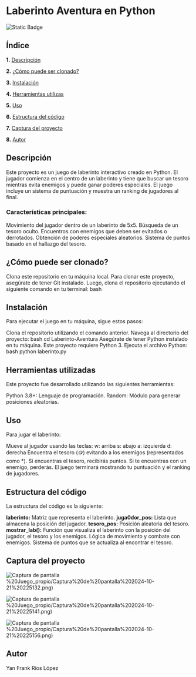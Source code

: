 # Laberinto Aventura en Python
![Static Badge](https://img.shields.io/badge/Python-12-red?logo=Python&logoColor=white)

## Índice

**1.** [Descripción](#descripción)

**2.** [¿Cómo puede ser clonado?](#cómo-puede-ser-clonado)

**3.** [Instalación](#instalación)

**4.** [Herramientas utilizas](#herramientas-utilizadas)

**5.** [Uso](#uso)

**6.** [Estructura del código](#estructura-del-codigo)

**7.** [Captura del proyecto](#captura-del-proyecto)

**8.** [Autor](#autor)

## Descripción
Este proyecto es un juego de laberinto interactivo creado en Python. El jugador comienza en el centro de un laberinto y tiene que buscar un tesoro mientras evita enemigos y puede ganar poderes especiales. El juego incluye un sistema de puntuación y muestra un ranking de jugadores al final.

### Características principales:

Movimiento del jugador dentro de un laberinto de 5x5.
Búsqueda de un tesoro oculto.
Encuentros con enemigos que deben ser evitados o derrotados.
Obtención de poderes especiales aleatorios.
Sistema de puntos basado en el hallazgo del tesoro.

## ¿Cómo puede ser clonado?

Clona este repositorio en tu máquina local. Para clonar este proyecto, asegúrate de tener Git instalado. Luego, clona el repositorio ejecutando el siguiente comando en tu terminal:
bash

## Instalación 
Para ejecutar el juego en tu máquina, sigue estos pasos:

Clona el repositorio utilizando el comando anterior.
Navega al directorio del proyecto:
bash
cd Laberinto-Aventura
Asegúrate de tener Python instalado en tu máquina. Este proyecto requiere Python 3.
Ejecuta el archivo Python:
bash
python laberinto.py

## Herramientas utilizadas 
Este proyecto fue desarrollado utilizando las siguientes herramientas:

Python 3.8+: Lenguaje de programación.
Random: Módulo para generar posiciones aleatorias.

## Uso
Para jugar el laberinto:

Mueve al jugador usando las teclas:
w: arriba
s: abajo
a: izquierda
d: derecha
Encuentra el tesoro (🪙) evitando a los enemigos (representados como *).
Si encuentras el tesoro, recibirás puntos. Si te encuentras con un enemigo, perderás.
El juego terminará mostrando tu puntuación y el ranking de jugadores.

## Estructura del código 
La estructura del código es la siguiente:

**laberinto:** Matriz que representa el laberinto.
**juga0dor_pos:** Lista que almacena la posición del jugador.
**tesoro_pos:** Posición aleatoria del tesoro.
**mostrar_lab():** Función que visualiza el laberinto con la posición del jugador, el tesoro y los enemigos.
Lógica de movimiento y combate con enemigos.
Sistema de puntos que se actualiza al encontrar el tesoro.

## Captura del proyecto
![Captura de pantalla](https://github.com/FeibertGuzman/Programaci-n/blob/f0931310fd76a6923594a20d217d8adb7a43feaf/Yan%20Frank%20R%C3%ADos%20L%C3%B3pez/5)%20Juego_propio/Captura%20de%20pantalla%202024-10-21%20225132.png)

![Captura de pantalla](https://github.com/FeibertGuzman/Programaci-n/blob/f0931310fd76a6923594a20d217d8adb7a43feaf/Yan%20Frank%20R%C3%ADos%20L%C3%B3pez/5)%20Juego_propio/Captura%20de%20pantalla%202024-10-21%20225141.png)

![Captura de pantalla](https://github.com/FeibertGuzman/Programaci-n/blob/f0931310fd76a6923594a20d217d8adb7a43feaf/Yan%20Frank%20R%C3%ADos%20L%C3%B3pez/5)%20Juego_propio/Captura%20de%20pantalla%202024-10-21%20225156.png)

## Autor
Yan Frank Ríos López
